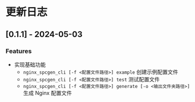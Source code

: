 # 更新日志

## [0.1.1] - 2024-05-03

### Features

- 实现基础功能
  - `nginx_spcgen_cli [-f <配置文件路径>] example` 创建示例配置文件
  - `nginx_spcgen_cli [-f <配置文件路径>] test` 测试配置文件
  - `nginx_spcgen_cli [-f <配置文件路径>] generate [-o <输出文件夹路径>]` 生成 Nginx 配置文件
